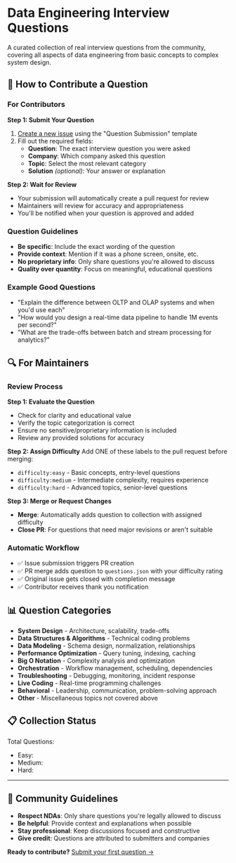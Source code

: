 # Data Engineering Interview Questions

A curated collection of real interview questions from the community, covering all aspects of data engineering from basic concepts to complex system design.

## 🚀 How to Contribute a Question

### For Contributors

**Step 1: Submit Your Question**
1. [Create a new issue](../../issues/new/choose) using the "Question Submission" template
2. Fill out the required fields:
   - **Question**: The exact interview question you were asked
   - **Company**: Which company asked this question  
   - **Topic**: Select the most relevant category
   - **Solution** *(optional)*: Your answer or explanation

**Step 2: Wait for Review**
- Your submission will automatically create a pull request for review
- Maintainers will review for accuracy and appropriateness
- You'll be notified when your question is approved and added

### Question Guidelines
- **Be specific**: Include the exact wording of the question
- **Provide context**: Mention if it was a phone screen, onsite, etc.
- **No proprietary info**: Only share questions you're allowed to discuss
- **Quality over quantity**: Focus on meaningful, educational questions

### Example Good Questions
- "Explain the difference between OLTP and OLAP systems and when you'd use each"
- "How would you design a real-time data pipeline to handle 1M events per second?"
- "What are the trade-offs between batch and stream processing for analytics?"

## 🔍 For Maintainers

### Review Process

**Step 1: Evaluate the Question**
- Check for clarity and educational value
- Verify the topic categorization is correct
- Ensure no sensitive/proprietary information is included
- Review any provided solutions for accuracy

**Step 2: Assign Difficulty**
Add ONE of these labels to the pull request before merging:
- `difficulty:easy` - Basic concepts, entry-level questions
- `difficulty:medium` - Intermediate complexity, requires experience
- `difficulty:hard` - Advanced topics, senior-level questions

**Step 3: Merge or Request Changes**
- **Merge**: Automatically adds question to collection with assigned difficulty
- **Close PR**: For questions that need major revisions or aren't suitable

### Automatic Workflow
- ✅ Issue submission triggers PR creation
- ✅ PR merge adds question to `questions.json` with your difficulty rating
- ✅ Original issue gets closed with completion message
- ✅ Contributor receives thank you notification

## 📊 Question Categories

- **System Design** - Architecture, scalability, trade-offs
- **Data Structures & Algorithms** - Technical coding problems
- **Data Modeling** - Schema design, normalization, relationships  
- **Performance Optimization** - Query tuning, indexing, caching
- **Big O Notation** - Complexity analysis and optimization
- **Orchestration** - Workflow management, scheduling, dependencies
- **Troubleshooting** - Debugging, monitoring, incident response
- **Live Coding** - Real-time programming challenges
- **Behavioral** - Leadership, communication, problem-solving approach
- **Other** - Miscellaneous topics not covered above

## 📋 Collection Status

Total Questions: <!-- This will be updated automatically -->
- Easy: <!-- Auto-calculated -->
- Medium: <!-- Auto-calculated -->  
- Hard: <!-- Auto-calculated -->

---

## 🤝 Community Guidelines

- **Respect NDAs**: Only share questions you're legally allowed to discuss
- **Be helpful**: Provide context and explanations when possible
- **Stay professional**: Keep discussions focused and constructive
- **Give credit**: Questions are attributed to submitters and companies

**Ready to contribute?** [Submit your first question →](../../issues/new/choose)
